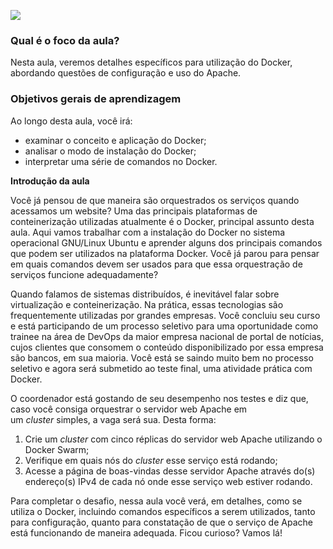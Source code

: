 [![](https://ampli-images.s3.amazonaws.com/production/31116631-031a-433d-b0ab-ce1dfe755108/original)](https://ampli-images.s3.amazonaws.com/production/31116631-031a-433d-b0ab-ce1dfe755108/original)

### **Qual é o foco da aula?**

Nesta aula, veremos detalhes específicos para utilização do Docker, abordando questões de configuração e uso do Apache.

### **Objetivos gerais de aprendizagem**

Ao longo desta aula, você irá:

- examinar o conceito e aplicação do Docker;
- analisar o modo de instalação do Docker;
- interpretar uma série de comandos no Docker.

**Introdução da aula**

Você já pensou de que maneira são orquestrados os serviços quando acessamos um website? Uma das principais plataformas de conteinerização utilizadas atualmente é o Docker, principal assunto desta aula. Aqui vamos trabalhar com a instalação do Docker no sistema operacional GNU/Linux Ubuntu e aprender alguns dos principais comandos que podem ser utilizados na plataforma Docker. Você já parou para pensar em quais comandos devem ser usados para que essa orquestração de serviços funcione adequadamente?

Quando falamos de sistemas distribuídos, é inevitável falar sobre virtualização e conteinerização. Na prática, essas tecnologias são frequentemente utilizadas por grandes empresas. Você concluiu seu curso e está participando de um processo seletivo para uma oportunidade como trainee na área de DevOps da maior empresa nacional de portal de notícias, cujos clientes que consomem o conteúdo disponibilizado por essa empresa são bancos, em sua maioria. Você está se saindo muito bem no processo seletivo e agora será submetido ao teste final, uma atividade prática com Docker.

O coordenador está gostando de seu desempenho nos testes e diz que, caso você consiga orquestrar o servidor web Apache em um _cluster_ simples, a vaga será sua. Desta forma:

1. Crie um _cluster_ com cinco réplicas do servidor web Apache utilizando o Docker Swarm;
2. Verifique em quais nós do _cluster_ esse serviço está rodando;
3. Acesse a página de boas-vindas desse servidor Apache através do(s) endereço(s) IPv4 de cada nó onde esse serviço web estiver rodando.

Para completar o desafio, nessa aula você verá, em detalhes, como se utiliza o Docker, incluindo comandos específicos a serem utilizados, tanto para configuração, quanto para constatação de que o serviço de Apache está funcionando de maneira adequada. Ficou curioso? Vamos lá!